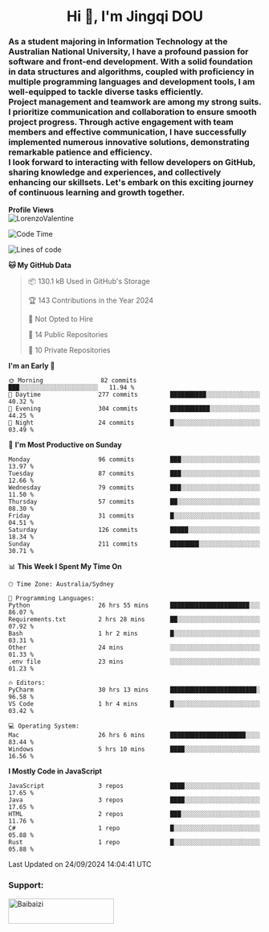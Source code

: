 <h1 align="center">Hi 👋, I'm Jingqi DOU</h1>
<h3 align="left">
As a student majoring in Information Technology at the Australian National University, I have a profound passion for software and front-end development. With a solid foundation in data structures and algorithms, coupled with proficiency in multiple programming languages and development tools, I am well-equipped to tackle diverse tasks efficiently. <br>
Project management and teamwork are among my strong suits. I prioritize communication and collaboration to ensure smooth project progress. Through active engagement with team members and effective communication, I have successfully implemented numerous innovative solutions, demonstrating remarkable patience and efficiency.<br>
I look forward to interacting with fellow developers on GitHub, sharing knowledge and experiences, and collectively enhancing our skillsets. Let's embark on this exciting journey of continuous learning and growth together.
</h3>

**Profile Views**<br>
<img src="https://count.getloli.com/get/@:name" alt="LorenzoValentine" theme="rule34" />


<!--START_SECTION:waka-->
![Code Time](http://img.shields.io/badge/Code%20Time-874%20hrs%2014%20mins-blue)

![Lines of code](https://img.shields.io/badge/From%20Hello%20World%20I%27ve%20Written-392.7%20thousand%20lines%20of%20code-blue)

**🐱 My GitHub Data** 

> 📦 130.1 kB Used in GitHub's Storage 
 > 
> 🏆 143 Contributions in the Year 2024
 > 
> 🚫 Not Opted to Hire
 > 
> 📜 14 Public Repositories 
 > 
> 🔑 10 Private Repositories 
 > 
**I'm an Early 🐤** 

```text
🌞 Morning                82 commits          ███░░░░░░░░░░░░░░░░░░░░░░   11.94 % 
🌆 Daytime                277 commits         ██████████░░░░░░░░░░░░░░░   40.32 % 
🌃 Evening                304 commits         ███████████░░░░░░░░░░░░░░   44.25 % 
🌙 Night                  24 commits          █░░░░░░░░░░░░░░░░░░░░░░░░   03.49 % 
```
📅 **I'm Most Productive on Sunday** 

```text
Monday                   96 commits          ███░░░░░░░░░░░░░░░░░░░░░░   13.97 % 
Tuesday                  87 commits          ███░░░░░░░░░░░░░░░░░░░░░░   12.66 % 
Wednesday                79 commits          ███░░░░░░░░░░░░░░░░░░░░░░   11.50 % 
Thursday                 57 commits          ██░░░░░░░░░░░░░░░░░░░░░░░   08.30 % 
Friday                   31 commits          █░░░░░░░░░░░░░░░░░░░░░░░░   04.51 % 
Saturday                 126 commits         █████░░░░░░░░░░░░░░░░░░░░   18.34 % 
Sunday                   211 commits         ████████░░░░░░░░░░░░░░░░░   30.71 % 
```


📊 **This Week I Spent My Time On** 

```text
🕑︎ Time Zone: Australia/Sydney

💬 Programming Languages: 
Python                   26 hrs 55 mins      ██████████████████████░░░   86.07 % 
Requirements.txt         2 hrs 28 mins       ██░░░░░░░░░░░░░░░░░░░░░░░   07.92 % 
Bash                     1 hr 2 mins         █░░░░░░░░░░░░░░░░░░░░░░░░   03.31 % 
Other                    24 mins             ░░░░░░░░░░░░░░░░░░░░░░░░░   01.33 % 
.env file                23 mins             ░░░░░░░░░░░░░░░░░░░░░░░░░   01.23 % 

🔥 Editors: 
PyCharm                  30 hrs 13 mins      ████████████████████████░   96.58 % 
VS Code                  1 hr 4 mins         █░░░░░░░░░░░░░░░░░░░░░░░░   03.42 % 

💻 Operating System: 
Mac                      26 hrs 6 mins       █████████████████████░░░░   83.44 % 
Windows                  5 hrs 10 mins       ████░░░░░░░░░░░░░░░░░░░░░   16.56 % 
```

**I Mostly Code in JavaScript** 

```text
JavaScript               3 repos             ████░░░░░░░░░░░░░░░░░░░░░   17.65 % 
Java                     3 repos             ████░░░░░░░░░░░░░░░░░░░░░   17.65 % 
HTML                     2 repos             ███░░░░░░░░░░░░░░░░░░░░░░   11.76 % 
C#                       1 repo              █░░░░░░░░░░░░░░░░░░░░░░░░   05.88 % 
Rust                     1 repo              █░░░░░░░░░░░░░░░░░░░░░░░░   05.88 % 
```




 Last Updated on 24/09/2024 14:04:41 UTC
<!--END_SECTION:waka-->

<!-- [![willianrod's wakatime stats](https://github-readme-stats.vercel.app/api/wakatime?username=lorenzoval2050)](https://github.com/anuraghazra/github-readme-stats) -->


<h3 align="left">Support:</h3>
<p><a href="https://www.buymeacoffee.com/Baibaizi"> <img align="left" src="https://cdn.buymeacoffee.com/buttons/v2/default-yellow.png" height="50" width="210" alt="Baibaizi" /></a></p><br><br>
